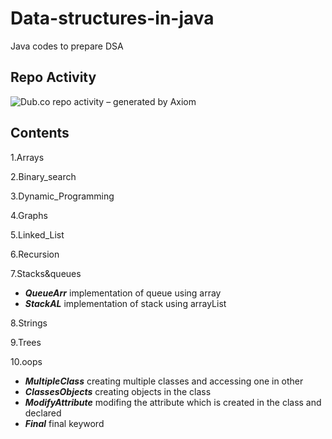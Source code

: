 # Data-structures-in-java
Java codes to prepare DSA

## Repo Activity

![Dub.co repo activity – generated by Axiom](https://repobeats.axiom.co/api/embed/4872bc15aeb4cfc3ec1560ae3c57f0b906ba90e7.svg "Repobeats analytics image")

## Contents

1.Arrays


2.Binary_search

3.Dynamic_Programming

4.Graphs

5.Linked_List

6.Recursion

7.Stacks&queues
- ***QueueArr*** implementation of queue using array
- ***StackAL*** implementation of stack using arrayList



8.Strings

9.Trees

10.oops
- ***MultipleClass*** creating multiple classes and accessing one in other
- ***ClassesObjects*** creating objects in the class
- ***ModifyAttribute*** modifing the attribute which is created in the class and declared
- ***Final*** final keyword